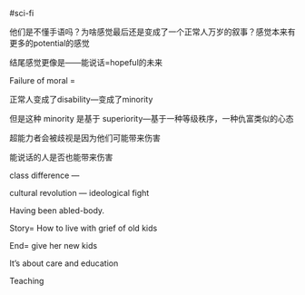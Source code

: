 #sci-fi 

他们是不懂手语吗？为啥感觉最后还是变成了一个正常人万岁的叙事？感觉本来有更多的potential的感觉

结尾感觉更像是——能说话=hopeful的未来

Failure of moral = 

正常人变成了disability—变成了minority

但是这种 minority 是基于 superiority—基于一种等级秩序，一种仇富类似的心态


超能力者会被歧视是因为他们可能带来伤害

能说话的人是否也能带来伤害

class difference — 

cultural revolution — ideological fight

Having been abled-body. 

Story= How to live with grief of old kids

End= give her new kids

It’s about care and education

Teaching 
